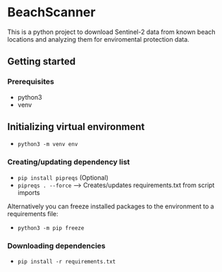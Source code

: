 # BeachScanner

This is a python project to download Sentinel-2 data from known beach locations and analyzing them for enviromental protection data.

## Getting started

### Prerequisites

- python3
- venv

## Initializing virtual environment

- `python3 -m venv env`

### Creating/updating dependency list

- `pip install pipreqs` (Optional)
- `pipreqs . --force` --> Creates/updates requirements.txt from script imports

Alternatively you can freeze installed packages to the environment to a requirements file:

- `python3 -m pip freeze`

### Downloading dependencies

- `pip install -r requirements.txt`
